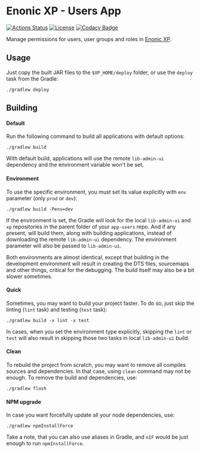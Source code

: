 Enonic XP - Users App
===

[![Actions Status](https://github.com/enonic/app-users/workflows/Gradle%20Build/badge.svg)](https://github.com/enonic/app-users/actions)
[![License][license-image]][license-url]
[![Codacy Badge](https://api.codacy.com/project/badge/Grade/98a3593d448f4cb29d165048609434dd)](https://www.codacy.com/app/enonic/app-users?utm_source=github.com&amp;utm_medium=referral&amp;utm_content=enonic/app-users&amp;utm_campaign=Badge_Grade)

Manage permissions for users, user groups and roles in [Enonic XP](https://github.com/enonic/xp).

## Usage

Just copy the built JAR files to the `$XP_HOME/deploy` folder, or use the `deploy` task from the Gradle:

```
./gradlew deploy
```

## Building

#### Default

Run the following command to build all applications with default options:

```
./gradlew build
```

With default build, applications will use the remote `lib-admin-ui` dependency and the environment variable won't be set.

#### Environment

To use the specific environment, you must set its value explicitly with `env` parameter (only `prod` or `dev`):

```
./gradlew build -Penv=dev
```

If the environment is set, the Gradle will look for the local `lib-admin-ui` and `xp` repositories in the parent folder of your `app-users` repo. And if any present, will build them, along with building applications, instead of downloading the remote `lib-admin-ui` dependency.
The environment parameter will also be passed to `lib-admin-ui`.

Both environments are almost identical, except that building in the development environment will result in creating the DTS files, sourcemaps and other things, critical for the debugging.
The build itself may also be a bit slower sometimes. 

#### Quick

Sometimes, you may want to build your project faster. To do so, just skip the linting (`lint` task) and testing (`test` task):

```
./gradlew build -x lint -x test
```

In cases, when you set the environment type explicitly, skipping the `lint` or `test` will also result in skipping those two tasks in local `lib-admin-ui` build.

#### Clean

To rebuild the project from scratch, you may want to remove all compiles sources and dependencies. In that case, using `clean` command may not be enough. To remove the build and dependencies, use:

```
./gradlew flush
```

#### NPM upgrade

In case you want forcefully update all your node dependencies, use:

```
./gradlew npmInstallForce
```

Take a note, that you can also use aliases in Gradle, and `nIF` would be just enough to run `npmInstallForce`.

<!-- Links -->
[travis-url]:    https://travis-ci.org/enonic/app-users
[travis-image]:  https://travis-ci.org/enonic/app-users.svg?branch=master "Build status"
[license-url]:   LICENSE.txt
[license-image]: https://img.shields.io/github/license/enonic/app-users.svg "GPL 3.0"
